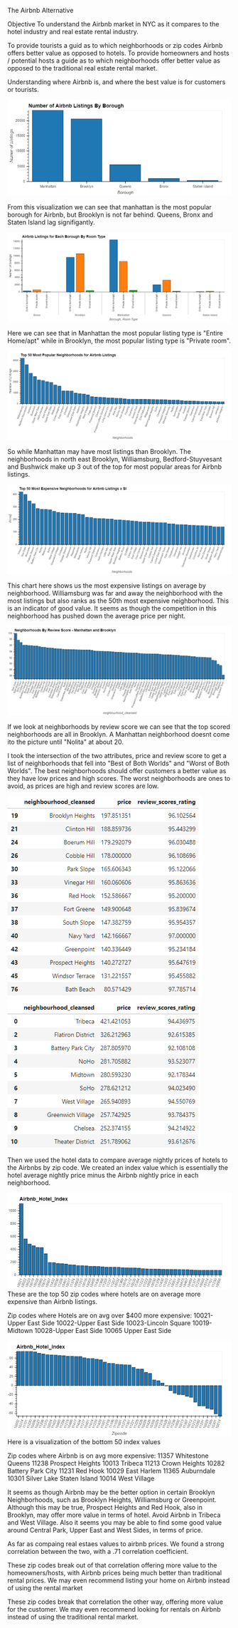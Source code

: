 The Airbnb Alternative

Objective
To understand the Airbnb market in NYC as it compares to the hotel industry and real estate rental industry. 

To provide tourists a guid as to which neighborhoods or zip codes Airbnb offers better value as opposed to hotels.
To provide homeowners and hosts / potential hosts a guide as to which neighborhoods offer better value as opposed to the traditional real estate rental market.

Understanding where Airbnb is, and where the best value is for customers or tourists.

![Airbnb_Listings_by_borough](\Data\airbnb\viz\listings_by_boro.png)

From this visualization we can see that manhattan is the most popular borough for Airbnb, but Brooklyn is not far behind. Queens, Bronx and Staten Island lag signifigantly. 


![Room_type_by_boro](\Data\airbnb\viz\lsiting_type_by_boro_bar_chart.png)

Here we can see that in Manhattan the most popular listing type is "Entire Home/apt" while in Brooklyn, the most popular listing type is "Private room".

![Listings_by_neighborhood](Data/airbnb/viz/Top_50_Most_popular_Neighborhoods.png)

So while Manhattan may have most listings than Brooklyn. The neighborhoods in north east Brooklyn,  Williamsburg, Bedford-Stuyvesant and Bushwick make up 3 out of the top for most popular areas for Airbnb listings. 

![Price_by_neighbohood](\Data\airbnb\viz\top_50_expensive_neighborhoods_x_si.png)

This chart here shows us the most expensive listings on average by neighborhood. Williamsburg was far and away the neighborhood with the most listings but also ranks as the 50th most expensive neighborhood. This is an indicator of good value. It seems as though the competition in this neighborhood has pushed down the average price per night.

![review_scores_by_neighborhood](\Data\airbnb\viz\review_scores_manh_bk.png)

If we look at neighborhoods by review score we can see that the top scored neighborhoods are all in Brooklyn. A Manhattan neighborhood doesnt come ito the picture until "Nolita" at about 20.

I took the intersection of the two attributes, price and review score to get a list of neighborhoods that fell into "Best of Both Worlds" and "Worst of Both Worlds". The best neighborhoods should offer customers a better value as they have low prices and high scores. The worst neighborhoods are ones to avoid, as prices are high and review scores are low.

![best_of_both_worlds](\Data\airbnb\viz\final_best_of_both_worlds.png)
![worst_of_both_worlds](\Data\airbnb\viz\final_worst_of_both_worlds.png)

Then we used the hotel data to compare average nightly prices of hotels to the Airbnbs by zip code. We created an index value which is essentially the hotel average nightly price minus the Airbnb nightly price in each neighborhood. 


![top_hotel_index](\Data\airbnb\viz\Airbnb_hotel_index_top50.png)
These are the top 50 zip codes where hotels are on average more expensive than Airbnb listings. 



Zip codes where Hotels are on avg over $400 more expensive:
10021-Upper East Side
10022-Upper East Side
10023-Lincoln Square
10019-Midtown
10028-Upper East Side
10065 Upper East Side


![bottom_hotel_index](\Data\airbnb\viz\bottom_50_index.png)
Here is a visualization of the bottom 50 index values


Zip codes where Airbnb is on avg more expensive:
11357  Whitestone Queens
11238 Prospect Heights
10013 Tribeca
11213 Crown Heights
10282 Battery Park City
11231 Red Hook
10029 East Harlem
11365 Auburndale
10301 Silver Lake  Staten Island
10014 West Village


It seems as though Airbnb may be the better option in certain Brooklyn Neighborhoods, such as Brooklyn Heights, Williamsburg or Greenpoint. Although this may be true, Prospect Heights and Red Hook, also in Brooklyn, may offer more value in terms of hotel. Avoid Airbnb in Tribeca and West Village. Also it seems you may be able to find some good value around Central Park, Upper East and West Sides, in terms of price.

As far as compaing real estaes values to airbnb prices. We found a strong correlation between the two, with a .71 correlation coefficient.

These zip codes break out of that correlation offering more value to the homeowners/hosts, with Airbnb prices being much better than traditional rental prices. We may even recommend listing your home on Airbnb instead of using the rental market 

These zip codes break that correlation the other way, offering more value for the customer. We may even recommend looking for rentals on Airbnb instead of using the traditional rental market. 

